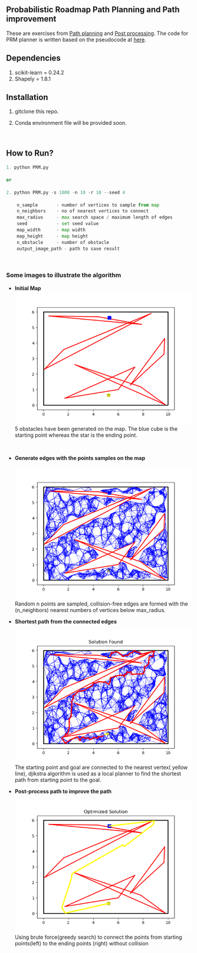 ## Probabilistic Roadmap Path Planning and Path improvement
 
 These are exercises from [Path planning](https://www.osrobotics.org/osr/planning/path_planning.html) and [Post processing](https://www.osrobotics.org/osr/planning/post_processing.html). The code for PRM planner is written based on the pseudocode at [here](http://www.cs.columbia.edu/~allen/F15/NOTES/Probabilisticpath.pdf). 


## Dependencies
1. scikit-learn = 0.24.2
2. Shapely = 1.8.1

## Installation
1. gitclone this repo.

2. Conda environment file will be provided soon.

&nbsp;

## How to Run?
```python
1. python PRM.py

or

2. python PRM.py -s 1000 -n 10 -r 10 --seed 4 

    n_sample       - number of vertices to sample from map
    n_neighbors    - no of nearest vertices to connect
    max_radius     - max search space / maximum length of edges
    seed           - set seed value
    map_width      - map width
    map_height     - map height
    n_obstacle     - number of obstacle
    output_image_path - path to save result

```
  
&nbsp;

### Some images to illustrate the algorithm
* **Initial Map**
  ![Initial Map](./result/1_initial_map.png)
  5 obstacles have been generated on the map. The blue cube is the starting point whereas the star is the ending point.

&nbsp;
* **Generate edges with the points samples on the map**

    ![2nd Map](./result/2_map_with_edges.png)
    Random n points are sampled, collision-free edges are formed with the (n_neighbors) nearest numbers of vertices below max_radius.
&nbsp;
* **Shortest path from the connected edges**

    ![3rd Map](./result/3_solution_path.png)
    The starting point and goal are connected to the nearest vertex( yellow line), djikstra algorithm is used as a local planner to find the shortest path from starting point to the goal.


* **Post-process path to improve the path**

    ![4th Map](./result/4_optimized_path.png)
    Using brute force(greedy search) to connect the points from starting points(left) to the ending points (right) without collision

